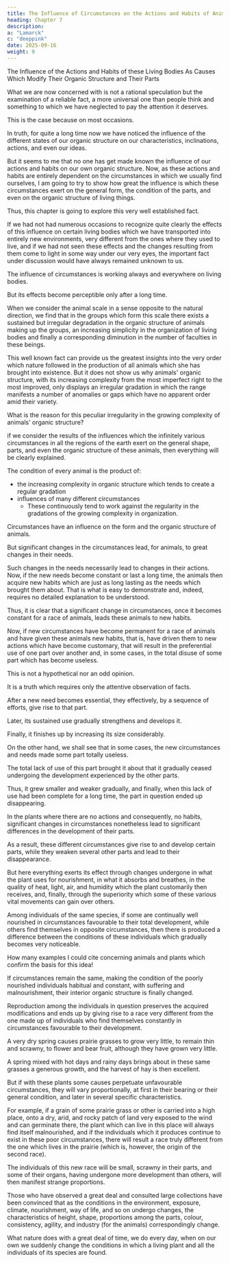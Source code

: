 ```yaml
---
title: The Influence of Circumstances on the Actions and Habits of Animals
heading: Chapter 7
description: 
a: "Lamarck"
c: "deeppink"
date: 2025-09-16
weight: 9
---
```



<!-- First Part

Considerations of the Natural History of Animals, Their Characteristics, Their Interrelationships, Their Organic Structure, Their Distribution, Their Classification and Their Species -->

 
The Influence of the Actions and Habits of these Living Bodies As Causes Which Modify Their Organic Structure and Their Parts

What we are now concerned with is not a rational speculation but the examination of a reliable fact, a more universal one than people think and something to which we have neglected to pay the attention it deserves. 

This is the case because on most occasions.

 <!-- it is very difficult to recognize. This fact consists of the influence which circumstances exert on the different living things subject to them. -->

In truth, for quite a long time now we have noticed the influence of the different states of our organic structure on our characteristics, inclinations, actions, and even our ideas. 

But it seems to me that no one has get made known the influence of our actions and habits on our own organic structure. Now, as these actions and habits are entirely dependent on the circumstances in which we usually find ourselves, I am going to try to show how great the influence is which these circumstances exert on the general form, the condition of the parts, and even on the organic structure of living things. 

Thus, this chapter is going to explore this very well established fact.


If we had not had numerous occasions to recognize quite clearly the effects of this influence on certain living bodies which we have transported into entirely new environments, very different from the ones where they used to live, and if we had not seen these effects and the changes resulting from them come to light in some way under our very eyes, the important fact under discussion would have always remained unknown to us.

The influence of circumstances is working always and everywhere on living bodies. 

But its effects become perceptible only after a long time.

<!-- Before laying out and examining the proofs for this noteworthy fact (something extremely important for Zoological Philosophy), let us summarize the thread of the ideas with which we started our analysis. -->

When we consider the animal scale in a sense opposite to the natural direction, we find that in the groups which form this scale there exists a sustained but irregular degradation in the organic structure of animals making up the groups, an increasing simplicity in the organization of living bodies and finally a corresponding diminution in the number of faculties in these beings.

This well known fact can provide us the greatest insights into the very order which nature followed in the production of all animals which she has brought into existence. But it does not show us why animals' organic structure, with its increasing complexity from the most imperfect right to the most improved, only displays an irregular gradation in which the range manifests a number of anomalies or gaps which have no apparent order amid their variety.

What is the reason for this peculiar irregularity in the growing complexity of animals' organic structure?

if we consider the results of the influences which the infinitely various circumstances in all the regions of the earth exert on the general shape, parts, and even the organic structure of these animals, then everything will be clearly explained.

The condition of every animal is the product of:
- the increasing complexity in organic structure which tends to create a regular gradation
- influences of many different circumstances
  - These continuously tend to work against the regularity in the gradations of the growing complexity in organization.

Circumstances have an influence on the form and the organic structure of animals. 

<!-- What this means is that by undergoing significant change, the circumstances proportionally alter, over time, both the form and the organic structure itself -->

<!-- True, if someone takes these expressions literally, he would say I was making a mistake. For no matter what the circumstances can be, they do not work to bring about directly any modification whatsoever in the shape and organic structure in animals. -->

But significant changes in the circumstances lead, for animals, to great changes in their needs. 

Such changes in the needs necessarily lead to changes in their actions. Now, if the new needs become constant or last a long time, the animals then acquire new habits which are just as long lasting as the needs which brought them about. That is what is easy to demonstrate and, indeed, requires no detailed explanation to be understood.

Thus, it is clear that a significant change in circumstances, once it becomes constant for a race of animals, leads these animals to new habits.

Now, if new circumstances have become permanent for a race of animals and have given these animals new habits, that is, have driven them to new actions which have become customary, that will result in the preferential use of one part over another and, in some cases, in the total disuse of some part which has become useless.

This is not a hypothetical nor an odd opinion. 

It is a truth which requires only the attentive observation of facts.

After a new need becomes essential, they effectively, by a sequence of efforts, give rise to that part.

Later, its sustained use gradually strengthens and develops it.

Finally, it finishes up by increasing its size considerably. 

On the other hand, we shall see that in some cases, the new circumstances and needs made some part totally useless. 

The total lack of use of this part brought it about that it gradually ceased undergoing the development experienced by the other parts. 

Thus, it grew smaller and weaker gradually, and finally, when this lack of use had been complete for a long time, the part in question ended up disappearing. 

In the plants where there are no actions and consequently, no habits, significant changes in circumstances nonetheless lead to significant differences in the development of their parts. 

As a result, these different circumstances give rise to and develop certain parts, while they weaken several other parts and lead to their disappearance. 

But here everything exerts its effect through changes undergone in what the plant uses for nourishment, in what it absorbs and breathes, in the quality of heat, light, air, and humidity which the plant customarily then receives, and, finally, through the superiority which some of these various vital movements can gain over others.

Among individuals of the same species, if some are continually well nourished in circumstances favourable to their total development, while others find themselves in opposite circumstances, then there is produced a difference between the conditions of these individuals which gradually becomes very noticeable. 

How many examples I could cite concerning animals and plants which confirm the basis for this idea!

If circumstances remain the same, making the condition of the poorly nourished individuals habitual and constant, with suffering and malnourishment, their interior organic structure is finally changed. 

Reproduction among the individuals in question preserves the acquired modifications and ends up by giving rise to a race very different from the one made up of individuals who find themselves constantly in circumstances favourable to their development.

A very dry spring causes prairie grasses to grow very little, to remain thin and scrawny, to flower and bear fruit, although they have grown very little.

A spring mixed with hot days and rainy days brings about in these same grasses a generous growth, and the harvest of hay is then excellent.

But if with these plants some causes perpetuate unfavourable circumstances, they will vary proportionally, at first in their bearing or their general condition, and later in several specific characteristics.

For example, if a grain of some prairie grass or other is carried into a high place, onto a dry, arid, and rocky patch of land very exposed to the wind and can germinate there, the plant which can live in this place will always find itself malnourished, and if the individuals which it produces continue to exist in these poor circumstances, there will result a race truly different from the one which lives in the prairie (which is, however, the origin of the second race). 

The individuals of this new race will be small, scrawny in their parts, and some of their organs, having undergone more development than others, will then manifest strange proportions.

Those who have observed a great deal and consulted large collections have been convinced that as the conditions in the environment, exposure, climate, nourishment, way of life, and so on undergo changes, the characteristics of height, shape, proportions among the parts, colour, consistency, agility, and industry (for the animals) correspondingly change.

What nature does with a great deal of time, we do every day, when on our own we suddenly change the conditions in which a living plant and all the individuals of its species are found.
